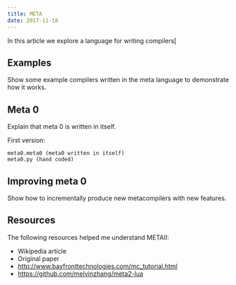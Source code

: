 ```yaml
---
title: META
date: 2017-11-18
---
```


In this article we explore a language for writing compilers[

## Examples

Show some example compilers written in the meta language to demonstrate how it
works.

## Meta 0

Explain that meta 0 is written in itself.

First version:

    meta0.meta0 (meta0 written in itself)
    meta0.py (hand coded)

## Improving meta 0

Show how to incrementally produce new metacompilers with new features.

## Resources

The following resources helped me understand METAII:

* Wikipedia article
* Original paper
* http://www.bayfronttechnologies.com/mc_tutorial.html
* https://github.com/melvinzhang/meta2-lua
